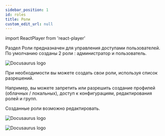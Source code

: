 ```yaml
---
sidebar_position: 1
id: roles
title: Роли
custom_edit_url: null
---
```

import ReactPlayer from 'react-player'

Раздел Роли предназначен для управления доступами пользователей. По умолчанию созданы 2 роли : администратор и пользователь.

![Docusaurus logo](/img/2-cloud/5-roles/eng/roles-1.png)

При необходимости вы можете создать свои роли, используя список разрешений.

Например, вы можете запретить или разрешить создание профилей (облачных / локальных), доступ к конфигурациям, редактирования ролей и групп.

Созданные роли возможно редактировать.

![Docusaurus logo](/img/2-cloud/5-roles/eng/roles-2.png)

![Docusaurus logo](/img/2-cloud/5-roles/eng/roles-3.png)